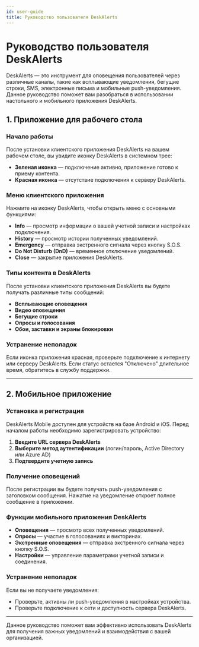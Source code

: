 ```yaml
---
id: user-guide
title: Руководство пользователя DeskAlerts
---
```


# Руководство пользователя DeskAlerts

DeskAlerts — это инструмент для оповещения пользователей через различные каналы, такие как всплывающие уведомления, бегущие строки, SMS, электронные письма и мобильные push-уведомления. Данное руководство поможет вам разобраться в использовании настольного и мобильного приложения DeskAlerts.

## 1. Приложение для рабочего стола

### Начало работы

После установки клиентского приложения DeskAlerts на вашем рабочем столе, вы увидите иконку DeskAlerts в системном трее:

- **Зеленая иконка** — подключение активно, приложение готово к приему контента.
- **Красная иконка** — отсутствие подключения к серверу DeskAlerts.

### Меню клиентского приложения

Нажмите на иконку DeskAlerts, чтобы открыть меню с основными функциями:

- **Info** — просмотр информации о вашей учетной записи и настройках подключения.
- **History** — просмотр истории полученных уведомлений.
- **Emergency** — отправка экстренного сигнала через кнопку S.O.S.
- **Do Not Disturb (DnD)** — временное отключение уведомлений.
- **Close** — закрытие приложения DeskAlerts.

### Типы контента в DeskAlerts

После установки клиентского приложения DeskAlerts вы будете получать различные типы сообщений:

- **Всплывающие оповещения**
- **Видео оповещения**
- **Бегущие строки**
- **Опросы и голосования**
- **Обои, заставки и экраны блокировки**

### Устранение неполадок

Если иконка приложения красная, проверьте подключение к интернету или серверу DeskAlerts. Если статус остается "Отключено" длительное время, обратитесь в службу поддержки.

---

## 2. Мобильное приложение

### Установка и регистрация

DeskAlerts Mobile доступен для устройств на базе Android и iOS. Перед началом работы необходимо зарегистрировать устройство:

1. **Введите URL сервера DeskAlerts**
2. **Выберите метод аутентификации** (логин/пароль, Active Directory или Azure AD)
3. **Подтвердите учетную запись**

### Получение оповещений

После регистрации вы будете получать push-уведомления с заголовком сообщения. Нажатие на уведомление откроет полное сообщение в приложении.

### Функции мобильного приложения DeskAlerts

- **Оповещения** — просмотр всех полученных уведомлений.
- **Опросы** — участие в голосованиях и викторинах.
- **Экстренные оповещения** — отправка экстренного сигнала через кнопку S.O.S.
- **Настройки** — управление параметрами учетной записи и соединения.

### Устранение неполадок

Если вы не получаете уведомления:
- Проверьте, активны ли push-уведомления в настройках устройства.
- Проверьте подключение к сети и доступность сервера DeskAlerts.

---

Данное руководство поможет вам эффективно использовать DeskAlerts для получения важных уведомлений и взаимодействия с вашей организацией.
